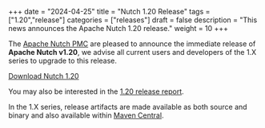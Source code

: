 +++
date = "2024-04-25"
title = "Nutch 1.20 Release"
tags = ["1.20","release"]
categories = ["releases"]
draft = false
description = "This news announces the Apache Nutch 1.20 release."
weight = 10
+++

The <a href="https://projects.apache.org/committee.html?nutch" target="_blank">Apache Nutch PMC</a> are pleased to announce the immediate release of **Apache Nutch v1.20**, we advise all current users and developers of the 1.X series to upgrade to this release.

<div id="action-buttons">
  <a class="button primary big" href="/download" onclick="_gaq.push(['_trackEvent', 'kube', 'download']);">Download Nutch 1.20</a>
</div>

You may also be interested in the <a href="https://s.apache.org/lf6li" target="_blank">1.20 release report</a>.

In the 1.X series, release artifacts are made available as both source and binary and also available within <a href="https://search.maven.org/search?q=g:org.apache.nutch%20AND%20a:nutch%20AND%20v:1.20" target="_blank">Maven Central</a>.
